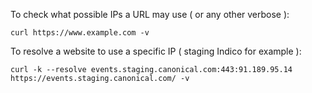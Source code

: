 To check what possible IPs a URL may use ( or any other verbose ):
```
curl https://www.example.com -v
```
To resolve a website to use a specific IP ( staging Indico for example ):
```
curl -k --resolve events.staging.canonical.com:443:91.189.95.14 https://events.staging.canonical.com/ -v
 ```